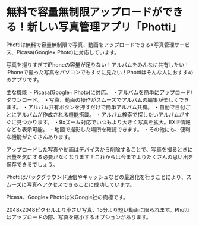 # 無料で容量無制限アップロードができる！新しい写真管理アプリ「Photti」


Phottiは無料で容量無制限で写真、動画をアップロードできる※写真管理サービス、Picasa(Google+ Photo)に対応しています。

写真を撮りすぎてiPhoneの容量が足りない！アルバムをみんなに共有したい！iPhoneで撮った写真をパソコンでもすぐに見たい！Phottiはそんな人におすすめのアプリです。

主な機能
・Picasa(Google+ Photo)に対応。
・アルバムを簡単にアップロード/ダウンロード。
・写真、動画の操作がスムーズでアルバムの編集が楽しくできます。
・アルバム共有ボタンを押すだけで簡単アルバム共有。
・自動で日付ごとにアルバムが作成される機能搭載。
・アルバム検索で探したいアルバムがすぐに見つかります。
・9xズーム対応でいつもより大きく写真を拡大。EXIF情報なども表示可能。
・地図で撮影した場所を確認できます。
・その他にも、便利な機能がたくさんあります。

アップロードした写真や動画はデバイスから削除することで、写真を撮るときに容量を気にする必要がなくなります！これからは今までよりたくさんの思い出を保存できるでしょう。


Phottiはバックグラウンド通信やキャッシュなどの最適化を行うことにより、スムーズに写真へアクセスできることに成功しています。


Picasa、Google+ Photoは米Google社の商標です。

 2048x2048ピクセルより小さい写真、15分より短い動画に限られます。Phottiはアップロードの際、写真を縮小するオプションがあります。

